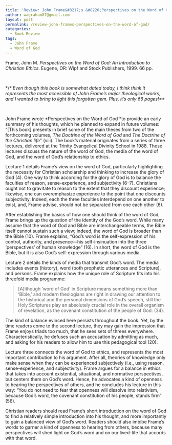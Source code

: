 ```yaml
---
title: 'Review: John Frame&#8217;s &#8220;Perspectives on the Word of God'
author: wagraham87@gmail.com
layout: post
permalink: /review-john-frames-perspectives-on-the-word-of-god/
categories:
  - Book Review
tags:
  - John Frame
  - Word of God
---
```

Frame, John M. *Perspectives on the Word of God: An Introduction to Christian Ethics*. Eugene, OR: Wipf and Stock Publishers, 1999. 66 pp.

&nbsp;

\*\\*\* Even though this book is somewhat dated today, I think think it represents the most accessible of John Frame&#8217;s major theological works, and I wanted to bring to light this forgotten gem. Plus, it&#8217;s only 66 pages!\*\**

&nbsp;

John Frame wrote *Perspectives on the Word of God *to provide an early summary of his thoughts, which he planned to expand in future volumes: “[This book] presents in brief some of the main theses from two of the forthcoming volumes, *The Doctrine of the Word of God* and *The Doctrine of the Christian life*” (viii). The book’s material originates from a series of three lectures, delivered at the Trinity Evangelical Divinity School in 1988. These lectures discuss the nature of the word of God, the media of the word of God, and the word of God’s relationship to ethics.

Lecture 1 details Frame’s view on the word of God, particularly highlighting the necessity for Christian scholarship and thinking to increase the glory of God (4). One way to think according for the glory of God is to balance the faculties of reason, sense-experience, and subjectivity (6–7). Christians ought not to gravitate to reason to the extent that they discount experience; likewise, one can overemphasize experience to the point that one discounts subjectivity. Indeed, each the three faculties interdepend on one another to exist, and, Frame advise, should not be separated from one each other (6).<!--more-->

After establishing the basics of how one should think of the word of God, Frame brings up the question of the identity of the God’s word. While many assume that the word of God and Bible are interchangeable terms, the Bible itself cannot sustain such a view; indeed, the word of God is broader than the Bible (10). Frame explains, “God’s word is the self-expression of his control, authority, and presence—his self-insinuation into the three ‘perspectives’ of human knowledge” (16). In short, the word of God is the Bible, but it is also God’s self-expression through various media.

Lecture 2 details the kinds of media that transmit God’s word. The media includes events (history), word (both prophetic utterances and Scripture), and persons. Frame explains how the unique role of Scripture fits into his threefold media programme:

> [A]lthough ‘word of God’ in Scripture means something more than ‘Bible,’ and modern theologians are right in drawing our attention to the historical and the personal dimensions of God’s speech, still the Holy Scriptures play an absolutely crucial role in the overall organism of revelation, as the covenant constitution of the people of God. (34).

The kind of balance evinced here persists throughout the book. Yet, by the time readers come to the second lecture, they may gain the impression that Frame enjoys triads too much, that he sees sets of threes everywhere. Characteristically, he defuses such an accusation by admitting as much, and asking for his readers to allow him to use this pedagogical tool (20).

Lecture three connects the word of God to ethics, and represents the most important contribution to his argument. After all, theories of knowledge only make sense when they can be experienced subjectively (i.e., using reason, sense-experience, and subjectivity). Frame argues for a balance in ethics that takes into account existential, situational, and normative perspectives, but centers them on God’s word. Hence, he advocates a kind of openness to hearing the perspectives of others, and he concludes his lecture in this way: “You do not need to fear that openness will dissolve into relativism, because God’s word, the covenant constitution of his people, stands firm” (56).

Christian readers should read Frame’s short introduction on the word of God to find a relatively simple introduction into his thought, and more importantly to gain a balanced view of God’s word. Readers should also imbibe Frame’s words to garner a kind of openness to hearing from others, because many perspectives will shed light on God’s word and on our lived-life that accords with that word.